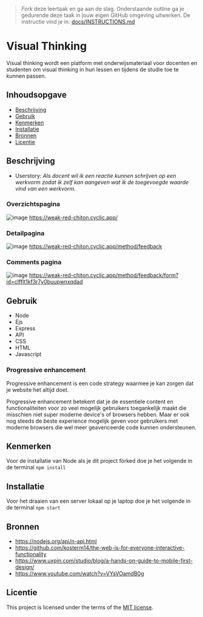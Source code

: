 > _Fork_ deze leertaak en ga aan de slag. Onderstaande outline ga je gedurende deze taak in jouw eigen GitHub omgeving uitwerken. De instructie vind je in: [docs/INSTRUCTIONS.md](docs/INSTRUCTIONS.md)

# Visual Thinking
Visual thinking wordt een platform met onderwijsmateriaal voor docenten en studenten om visual thinking in hun lessen en tijdens de studie toe te kunnen passen.

## Inhoudsopgave

  * [Beschrijving](#beschrijving)
  * [Gebruik](#gebruik)
  * [Kenmerken](#kenmerken)
  * [Installatie](#installatie)
  * [Bronnen](#bronnen)
  * [Licentie](#licentie)

## Beschrijving
* Userstory: _Als docent wil ik een reactie kunnen schrijven op een werkvorm zodat ik zelf kan aangeven wat ik de toegevoegde waarde vind van een werkvorm._
### Overzichtspagina
![image](https://user-images.githubusercontent.com/74552944/230207479-e12b686f-4268-48c8-9b4a-562ea73d3b14.png)
https://weak-red-chiton.cyclic.app/

### Detailpagina
![image](https://user-images.githubusercontent.com/74552944/230207642-a94dcbb8-49e2-41d7-847a-01a6b307c948.png)
https://weak-red-chiton.cyclic.app/method/feedback

### Comments pagina
![image](https://user-images.githubusercontent.com/74552944/230207726-84970f76-a083-4514-854c-156c11666052.png)
https://weak-red-chiton.cyclic.app/method/feedback/form?id=clfflt1kf3r7y0buupwnxqdad

## Gebruik
* Node
* Ejs
* Express
* API
* CSS
* HTML
* Javascript

### Progressive enhancement
Progressive enhancement is een code strategy waarmee je kan zorgen dat je website het altijd doet.

Progressive enhancement betekent dat je de essentiele content en functionaliteiten voor zo veel mogelijk gebruikers toegankelijk maakt die misschien niet super moderne device's of browsers hebben. Maar er ook nog steeds de beste experience mogelijk geven voor gebruikers met moderne browsers die wel meer geavenceerde code kunnen ondersteunen.

## Kenmerken
Voor de installatie van Node als je dit project forked doe je het volgende in de terminal `npm install`

## Installatie
Voor het draaien van een server lokaal op je laptop doe je het volgende in de terminal `npm start`


## Bronnen
* https://nodejs.org/api/n-api.html
* https://github.com/kosterm14/the-web-is-for-everyone-interactive-functionality
* https://www.uxpin.com/studio/blog/a-hands-on-guide-to-mobile-first-design/
* https://www.youtube.com/watch?v=VYsVOamdB0g

## Licentie

This project is licensed under the terms of the [MIT license](./LICENSE).
